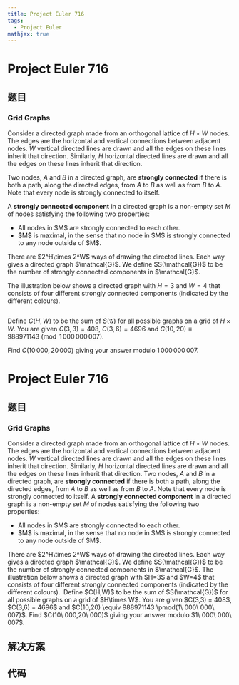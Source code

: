 ```yaml
---
title: Project Euler 716
tags:
  - Project Euler
mathjax: true
---
```

<escape><!-- more --></escape>
    
# Project Euler 716
## 题目
### Grid Graphs


Consider a directed graph made from an orthogonal lattice of $H\times W$ nodes. 
The edges are the horizontal and vertical connections between adjacent nodes.
$W$ vertical directed lines are drawn and all the edges on these lines inherit that direction. Similarly, $H$ horizontal directed lines are drawn and all the edges on these lines inherit that direction.


Two nodes, $A$ and $B$ in a directed graph, are <b>strongly connected</b> if there is both a path, along the directed edges, from $A$ to $B$ as well as from $B$ to $A$. Note that every node is strongly connected to itself.


A <b>strongly connected component</b> in a directed graph is a non-empty set $M$ of nodes satisfying the following two properties:

<ul><li>All nodes in $M$ are strongly connected to each other.</li>
<li>$M$ is maximal, in the sense that no node in $M$ is strongly connected to any node outside of $M$.</li>
</ul>
There are $2^H\times 2^W$ ways of drawing the directed lines. Each way gives a directed graph $\mathcal{G}$. We define $S(\mathcal{G})$ to be the number of strongly connected components in $\mathcal{G}$.


The illustration below shows a directed graph with $H=3$ and $W=4$ that consists of four different strongly connected components (indicated by the different colours).

<div class="center">
<img src="project/images/p716_gridgraphics.jpg" class="dark_img" alt="" /></div>

Define $C(H,W)$ to be the sum of $S(\mathcal{G})$ for all possible graphs on a grid of $H\times W$. You are given $C(3,3) = 408$, $C(3,6) = 4696$ and $C(10,20) \equiv 988971143 \pmod{1\,000\,000\,007}$.


Find $C(10\,000,20\,000)$ giving your answer modulo $1\,000\,000\,007$.



# Project Euler 716
## 题目
### Grid Graphs

Consider a directed graph made from an orthogonal lattice of $H\times W$ nodes. The edges are the horizontal and vertical connections between adjacent nodes. $W$ vertical directed lines are drawn and all the edges on these lines inherit that direction. Similarly, $H$ horizontal directed lines are drawn and all the edges on these lines inherit that direction.
Two nodes, $A$ and $B$ in a directed graph, are **strongly connected** if there is both a path, along the directed edges, from $A$ to $B$ as well as from $B$ to $A$. Note that every node is strongly connected to itself.
A **strongly connected component** in a directed graph is a non-empty set $M$ of nodes satisfying the following two properties:
<ul>
<li>All nodes in $M$ are strongly connected to each other.</li>
<li>$M$ is maximal, in the sense that no node in $M$ is strongly connected to any node outside of $M$.</li>
</ul>
There are $2^H\times 2^W$ ways of drawing the directed lines. Each way gives a directed graph $\mathcal{G}$. We define $S(\mathcal{G})$ to be the number of strongly connected components in $\mathcal{G}$.
The illustration below shows a directed graph with $H=3$ and $W=4$ that consists of four different strongly connected components (indicated by the different colours).
<img src="https://projecteuler.net/project/images/p716_gridgraphics.jpg" alt="">
Define $C(H,W)$ to be the sum of $S(\mathcal{G})$ for all possible graphs on a grid of $H\times W$. You are given $C(3,3) = 408$, $C(3,6) = 4696$ and $C(10,20) \equiv 988971143 \pmod{1\ 000\ 000\ 007}$.
Find $C(10\ 000,20\ 000)$ giving your answer modulo $1\ 000\ 000\ 007$.


## 解决方案


## 代码


